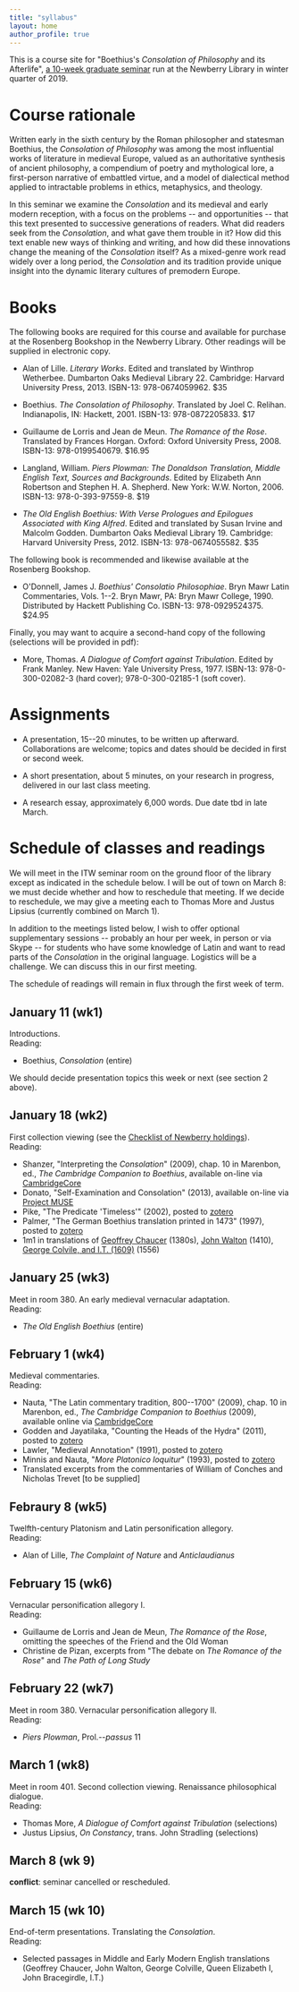 ```yaml
---
title: "syllabus"
layout: home
author_profile: true
---
```


This is a course site for "Boethius's *Consolation of Philosophy* and its Afterlife", [a 10-week graduate seminar](https://www.newberry.org/01112019-boethius-s-consolation-philosophy-and-its-afterlife) run at the Newberry Library in winter quarter of 2019.

# Course rationale
Written early in the sixth century by the Roman philosopher and statesman Boethius, the *Consolation of Philosophy* was among the most influential works of literature in medieval Europe, valued as an authoritative synthesis of ancient philosophy, a compendium of poetry and mythological lore, a first-person narrative of embattled virtue, and a model of dialectical method applied to intractable problems in ethics, metaphysics, and theology.

In this seminar we examine the *Consolation* and its medieval and early modern reception, with a focus on the problems -- and opportunities -- that this text presented to successive generations of readers. 
What did readers seek from the *Consolation*, and what gave them trouble in it? 
How did this text enable new ways of thinking and writing, and how did these innovations change the meaning of the *Consolation* itself? 
As a mixed-genre work read widely over a long period, the *Consolation* and its tradition provide unique insight into the dynamic literary cultures of premodern Europe.

# Books
The following books are required for this course and available for purchase at the Rosenberg Bookshop in the Newberry Library. 
Other readings will be supplied in electronic copy.

* Alan of Lille. 
*Literary Works*. 
Edited and translated by Winthrop Wetherbee. 
Dumbarton Oaks Medieval Library 22. 
Cambridge: Harvard University Press, 2013.
ISBN-13: 978-0674059962. 
\$35

* Boethius. 
*The Consolation of Philosophy*. 
Translated by Joel C. Relihan. 
Indianapolis, IN: Hackett, 2001.
ISBN-13: 978-0872205833.
\$17

* Guillaume de Lorris and Jean de Meun. 
*The Romance of the Rose*. 
Translated by Frances Horgan. 
Oxford: Oxford University Press, 2008.
ISBN-13: 978-0199540679. 
\$16.95

* Langland, William.
*Piers Plowman: The Donaldson Translation, Middle English Text, Sources and Backgrounds*.
Edited by Elizabeth Ann Robertson and Stephen H. A. Shepherd. 
New York: W.W. Norton, 2006. 
ISBN-13: 978-0-393-97559-8.
\$19

* *The Old English Boethius: With Verse Prologues and Epilogues Associated with King Alfred*.
Edited and translated by Susan Irvine and Malcolm Godden. 
Dumbarton Oaks Medieval Library 19.
Cambridge: Harvard University Press, 2012.
ISBN-13: 978-0674055582. 
\$35

The following book is recommended and likewise available at the Rosenberg Bookshop. 

* O'Donnell, James J. 
*Boethius' Consolatio Philosophiae*. 
Bryn Mawr Latin Commentaries, Vols. 1--2. 
Bryn Mawr, PA: Bryn Mawr College, 1990.
Distributed by Hackett Publishing Co.
ISBN-13: 978-0929524375.
\$24.95

Finally, you may want to acquire a second-hand copy of the following (selections will be provided in pdf):

* More, Thomas. 
*A Dialogue of Comfort against Tribulation*. 
Edited by Frank Manley. 
New Haven: Yale University Press, 1977.
ISBN-13: 978-0-300-02082-3 (hard cover); 978-0-300-02185-1 (soft cover).


# Assignments

* A presentation, 15--20 minutes, to be written up afterward. 
Collaborations are welcome; topics and dates should be decided in first or second week.

* A short presentation, about 5 minutes, on your research in progress, delivered in our last class meeting. 

* A research essay, approximately 6,000 words.
Due date tbd in late March. 


# Schedule of classes and readings
We will meet in the ITW seminar room on the ground floor of the library except as indicated in the schedule below.
I will be out of town on March 8: we must decide whether and how to reschedule that meeting.
If we decide to reschedule, we may give a meeting each to Thomas More and Justus Lipsius (currently combined on March 1). 

In addition to the meetings listed below, I wish to offer optional supplementary sessions -- probably an hour per week, in person or via Skype -- for students who have some knowledge of Latin and want to read parts of the *Consolation* in the original language. 
Logistics will be a challenge.
We can discuss this in our first meeting.

The schedule of readings will remain in flux through the first week of term. 

## January 11 (wk1)
Introductions.\
Reading: 

* Boethius, *Consolation* (entire)

We should decide presentation topics this week or next (see section 2 above).

## January 18 (wk2)
First collection viewing (see the [Checklist of Newberry holdings](https://icornelius.github.io/boethius2019/checklist/)).\
Reading: 

* Shanzer, "Interpreting the *Consolation*" (2009), 
chap. 10 in Marenbon, ed., *The Cambridge Companion to Boethius*, 
available on-line via [CambridgeCore](https://doi.org/10.1017/CCOL9780521872669)
* Donato, "Self-Examination and Consolation" (2013), 
available on-line via [Project MUSE](https://muse.jhu.edu/article/509126)
* Pike, "The Predicate 'Timeless'" (2002), 
posted to [zotero](https://www.zotero.org/groups/268737/boethius_dcp/items/itemKey/JAPGNTKX)
* Palmer, "The German Boethius translation printed in 1473" (1997), 
posted to [zotero](https://www.zotero.org/groups/268737/boethius_dcp/items/itemKey/FNTETFP9)
* 1m1 in translations of 
[Geoffrey Chaucer](https://icornelius.github.io/boethius2019/files/chaucer_1m1.pdf) (1380s), 
[John Walton](https://icornelius.github.io/boethius2019/files/walton_1m1.pdf) (1410), 
[George Colvile, and I.T. (1609)](https://icornelius.github.io/boethius2019/files/Colvile_IT_1m1.pdf) (1556)

<!-- 
	Also considered:
	* Pollock, "Philology in Three Dimensions" (2014)
	* Magee in Marenbon (2009) for historical placement
-->

## January 25 (wk3)
Meet in room 380. 
An early medieval vernacular adaptation.\
Reading: 

* *The Old English Boethius* (entire)

## February 1 (wk4)
Medieval commentaries.\
Reading:

* Nauta, "The Latin commentary tradition, 800--1700" (2009), 
chap. 10 in Marenbon, ed., *The Cambridge Companion to Boethius* (2009), 
available online via [CambridgeCore](https://doi.org/10.1017/CCOL9780521872669)
* Godden and Jayatilaka, "Counting the Heads of the Hydra" (2011), 
posted to [zotero](https://www.zotero.org/groups/268737/boethius_dcp/items/itemKey/QENKX3SP/)
* Lawler, "Medieval Annotation" (1991),
posted to [zotero](https://www.zotero.org/groups/268737/boethius_dcp/items/itemKey/YA63B6UL/)
* Minnis and Nauta, "*More Platonico loquitur*" (1993),
posted to [zotero](https://www.zotero.org/groups/268737/boethius_dcp/items/itemKey/IZ66939Z)
* Translated excerpts from the commentaries of William of Conches and Nicholas Trevet 
\[to be supplied]

<!--
	Also under consideration:
-->

## Febraury 8 (wk5)
Twelfth-century Platonism and Latin personification allegory.\
Reading: 

* Alan of Lille, *The Complaint of Nature* and *Anticlaudianus*

## February 15 (wk6)
Vernacular personification allegory I.\
Reading: 

* Guillaume de Lorris and Jean de Meun, *The Romance of the Rose*, omitting the speeches of the Friend and the Old Woman
* Christine de Pizan, excerpts from "The debate on *The Romance of the Rose*" and *The Path of Long Study*

## February 22 (wk7)
Meet in room 380.
Vernacular personification allegory II.\
Reading: 

* *Piers Plowman*, Prol.--*passus* 11

## March 1 (wk8)
Meet in room 401. 
Second collection viewing. 
Renaissance philosophical dialogue.\
Reading: 

* Thomas More, *A Dialogue of Comfort against Tribulation* (selections)
* Justus Lipsius, *On Constancy*, trans. John Stradling (selections)

## March 8 (wk 9)
**conflict**: seminar cancelled or rescheduled.

## March 15 (wk 10)
End-of-term presentations.
Translating the *Consolation*.\
Reading: 

* Selected passages in Middle and Early Modern English translations (Geoffrey Chaucer, John Walton, George Colville, Queen Elizabeth I, John Bracegirdle, I.T.)